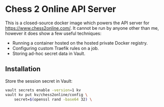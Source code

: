 # Chess 2 Online API Server

This is a closed-source docker image which powers the API server for <https://www.chess2online.com/>. It cannot be run by anyone other than me, however it does show a few useful techniques:

- Running a container hosted on the hosted private Docker registry.
- Configuring custom Traefik rules on a job.
- Storing ad-hoc secret data in Vault.

## Installation

Store the session secret in Vault:

```bash
vault secrets enable -version=1 kv
vault kv put kv/chess2online/config \
	secret=$(openssl rand -base64 32) \
```
